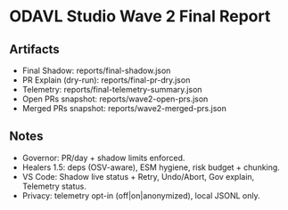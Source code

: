 ﻿# ODAVL Studio  Wave 2 Final Report

## Artifacts
- Final Shadow: reports/final-shadow.json
- PR Explain (dry-run): reports/final-pr-dry.json
- Telemetry: reports/final-telemetry-summary.json
- Open PRs snapshot: reports/wave2-open-prs.json
- Merged PRs snapshot: reports/wave2-merged-prs.json

## Notes
- Governor: PR/day + shadow limits enforced.
- Healers 1.5: deps (OSV-aware), ESM hygiene, risk budget + chunking.
- VS Code: Shadow live status + Retry, Undo/Abort, Gov explain, Telemetry status.
- Privacy: telemetry opt-in (off|on|anonymized), local JSONL only.
